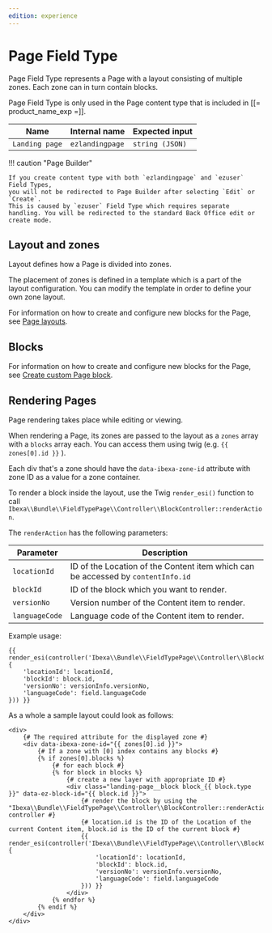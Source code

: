 ```yaml
---
edition: experience
---
```


# Page Field Type

Page Field Type represents a Page with a layout consisting of multiple zones. Each zone can in turn contain blocks.

Page Field Type is only used in the Page content type that is included in [[= product_name_exp =]].

| Name           | Internal name   | Expected input  |
|----------------|-----------------|-----------------|
| `Landing page` | `ezlandingpage` | `string (JSON)` |

!!! caution "Page Builder"

    If you create content type with both `ezlandingpage` and `ezuser` Field Types,
    you will not be redirected to Page Builder after selecting `Edit` or `Create`.
    This is caused by `ezuser` Field Type which requires separate handling. You will be redirected to the standard Back Office edit or create mode.

## Layout and zones

Layout defines how a Page is divided into zones.

The placement of zones is defined in a template which is a part of the layout configuration. You can modify the template in order to define your own zone layout.

For information on how to create and configure new blocks for the Page, see [Page layouts](render_page.md#render-a-layout).

## Blocks

For information on how to create and configure new blocks for the Page, see [Create custom Page block](create_custom_page_block.md).

## Rendering Pages

Page rendering takes place while editing or viewing.

When rendering a Page, its zones are passed to the layout as a `zones` array with a `blocks` array each. You can access them using twig (e.g. `{{ zones[0].id }}` ).

Each div that's a zone should have the `data-ibexa-zone-id` attribute with zone ID as a value for a zone container.

To render a block inside the layout, use the Twig `render_esi()` function to call `Ibexa\\Bundle\\FieldTypePage\\Controller\\BlockController::renderAction`.

The `renderAction` has the following parameters:

|Parameter|Description|
|---------|-----------|
|`locationId`|ID of the Location of the Content item which can be accessed by `contentInfo.id`|
|`blockId`|ID of the block which you want to render.|
|`versionNo`|Version number of the Content item to render.|
|`languageCode`|Language code of the Content item to render.|

Example usage:

``` html+twig
{{ render_esi(controller('Ibexa\\Bundle\\FieldTypePage\\Controller\\BlockController::renderAction', {
    'locationId': locationId,
    'blockId': block.id,
    'versionNo': versionInfo.versionNo,
    'languageCode': field.languageCode
})) }}
```

As a whole a sample layout could look as follows:

``` html+twig
<div>
    {# The required attribute for the displayed zone #}
    <div data-ibexa-zone-id="{{ zones[0].id }}">
        {# If a zone with [0] index contains any blocks #}
        {% if zones[0].blocks %}
            {# for each block #}
            {% for block in blocks %}
                {# create a new layer with appropriate ID #}
                <div class="landing-page__block block_{{ block.type }}" data-ez-block-id="{{ block.id }}">
                    {# render the block by using the "Ibexa\\Bundle\\FieldTypePage\\Controller\\BlockController::renderAction" controller #}
                    {# location.id is the ID of the Location of the current Content item, block.id is the ID of the current block #}
                    {{ render_esi(controller('Ibexa\\Bundle\\FieldTypePage\\Controller\\BlockController::renderAction', {
                        'locationId': locationId,
                        'blockId': block.id,
                        'versionNo': versionInfo.versionNo,
                        'languageCode': field.languageCode
                    })) }}
                </div>
            {% endfor %}
        {% endif %}
    </div>
</div>
```
